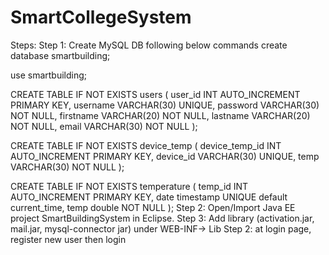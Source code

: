 # SmartCollegeSystem
Steps:
Step 1: Create MySQL DB following below commands
create database smartbuilding;

use smartbuilding;

CREATE TABLE IF NOT EXISTS users (
    user_id INT AUTO_INCREMENT PRIMARY KEY,
    username VARCHAR(30) UNIQUE,
    password VARCHAR(30) NOT NULL,
    firstname VARCHAR(20)  NOT NULL,
    lastname VARCHAR(20)  NOT NULL,
    email VARCHAR(30)  NOT NULL
);

CREATE TABLE IF NOT EXISTS device_temp (
    device_temp_id INT AUTO_INCREMENT PRIMARY KEY,
    device_id VARCHAR(30) UNIQUE,
    temp VARCHAR(30) NOT NULL
);

CREATE TABLE IF NOT EXISTS temperature (
    temp_id INT AUTO_INCREMENT PRIMARY KEY,
    date timestamp  UNIQUE default current_time,
    temp double NOT NULL
);
Step 2: Open/Import Java EE project SmartBuildingSystem in Eclipse. 
Step 3: Add library (activation.jar, mail.jar, mysql-connector jar) under WEB-INF-> Lib
Step 2: at login page, register new user then login

